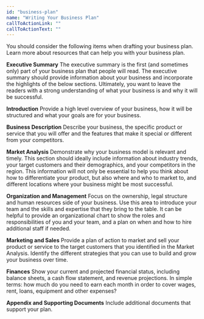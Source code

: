 ```yaml
---
id: "business-plan"
name: "Writing Your Business Plan"
callToActionLink: ""
callToActionText: ""
---
```

You should consider the following items when drafting your business plan. Learn more about resources that can help you with your business plan.

**Executive Summary**
The executive summary is the first (and sometimes only) part of your business plan that people will read. The executive summary should provide information about your business and incorporate the highlights of the below sections. Ultimately, you want to leave the readers with a strong understanding of what your business is and why it will be successful.

**Introduction**
Provide a high level overview of your business, how it will be structured and what your goals are for your business.

**Business Description**
Describe your business, the specific product or service that you will offer and the features that make it special or different from your competitors.

**Market Analysis**
Demonstrate why your business model is relevant and timely. This section should ideally include information about industry trends, your target customers and their demographics, and your competitors in the region. This information will not only be essential to help you think about how to differentiate your product, but also where and who to market to, and different locations where your business might be most successful.

**Organization and Management**
Focus on the ownership, legal structure and human resources side of your business. Use this area to introduce your team and the skills and expertise that they bring to the table. It can be helpful to provide an organizational chart to show the roles and responsibilities of you and your team, and a plan on when and how to hire additional staff if needed.

**Marketing and Sales**
Provide a plan of action to market and sell your product or service to the target customers that you identified in the Market Analysis. Identify the different strategies that you can use to build and grow your business over time.

**Finances**
Show your current and projected financial status, including balance sheets, a cash flow statement, and revenue projections. In simple terms: how much do you need to earn each month in order to cover wages, rent, loans, equipment and other expenses?

**Appendix and Supporting Documents**
Include additional documents that support your plan.
